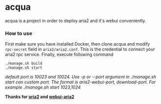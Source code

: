 # acqua

acqua is a project in order to deploy aria2 and it's webui conveniently.

### How to use

First make sure you have installed Docker, then clone acqua and modify `rpc-secret` field in `aria2/aria2.conf`. This is the credential to connect your aria2 rpc service. Finally, execute following command

```
./manage.sh build
./manage.sh start
```

*default port is 10023 and 10024. Use -p or --port argument in ./manage.sh start can custom port. The format is aria2-webui-port, download-port. For example ./manage.sh start 1023,1024*


**Thanks for [aria2](https://github.com/aria2/aria2) and [webui-aria2](https://github.com/ziahamza/webui-aria2)**
